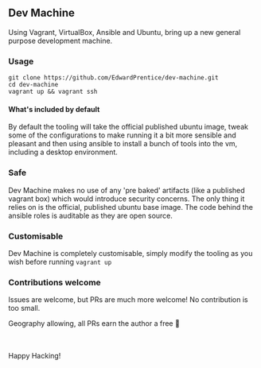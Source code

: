 ## Dev Machine

Using Vagrant, VirtualBox, Ansible and Ubuntu, bring up a new general purpose development machine.

### Usage
```
git clone https://github.com/EdwardPrentice/dev-machine.git
cd dev-machine
vagrant up && vagrant ssh
```

#### What's included by default
By default the tooling will take the official published ubuntu image, tweak some of the configurations to make running it a bit more sensible and pleasant and then using ansible to install a bunch of tools into the vm, including a desktop environment.

### Safe
Dev Machine makes no use of any 'pre baked' artifacts (like a published vagrant box) which would introduce security concerns. The only thing it relies on is the official, published ubuntu base image. The code behind the ansible roles is auditable as they are open source.

### Customisable
Dev Machine is completely customisable, simply modify the tooling as you wish before running `vagrant up`

### Contributions welcome
Issues are welcome, but PRs are much more welcome! No contribution is too small.

Geography allowing, all PRs earn the author a free 🍺

<br>
<br>
Happy Hacking!
